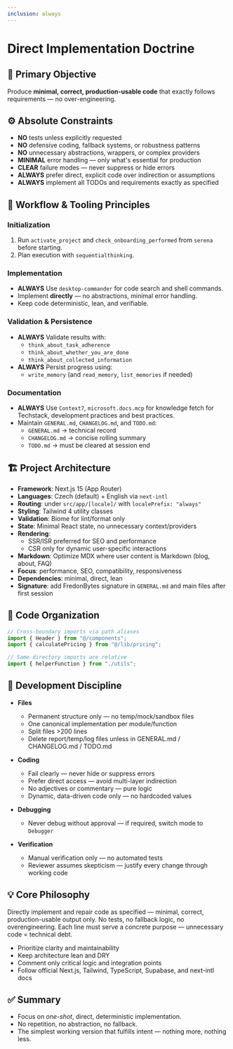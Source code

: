 ```yaml
---
inclusion: always
---
```

# Direct Implementation Doctrine

## 🎯 Primary Objective

Produce **minimal, correct, production-usable code** that exactly follows requirements — no over-engineering.

## ⚙️ Absolute Constraints

- **NO** tests unless explicitly requested  
- **NO** defensive coding, fallback systems, or robustness patterns  
- **NO** unnecessary abstractions, wrappers, or complex providers  
- **MINIMAL** error handling — only what's essential for production  
- **CLEAR** failure modes — never suppress or hide errors  
- **ALWAYS** prefer direct, explicit code over indirection or assumptions  
- **ALWAYS** implement all TODOs and requirements exactly as specified  

## 🧭 Workflow & Tooling Principles

### Initialization

1. Run `activate_project` and `check_onboarding_performed` from `serena` before starting.  
2. Plan execution with `sequentialthinking`.

### Implementation

- **ALWAYS** Use `desktop-commander` for code search and shell commands.  
- Implement **directly** — no abstractions, minimal error handling.  
- Keep code deterministic, lean, and verifiable.

### Validation & Persistence

- **ALWAYS** Validate results with:
  - `think_about_task_adherence`
  - `think_about_whether_you_are_done`
  - `think_about_collected_information`
- **ALWAYS** Persist progress using:
  - `write_memory` (and `read_memory`, `list_memories` if needed)

### Documentation

- **ALWAYS** Use `Context7`, `microsoft.docs.mcp` for knowledge fetch for Techstack, development practices and best practices.  
- Maintain `GENERAL.md`, `CHANGELOG.md`, and `TODO.md`:
  - `GENERAL.md` → technical record  
  - `CHANGELOG.md` → concise rolling summary  
  - `TODO.md` → must be cleared at session end  

## 🏗️ Project Architecture

- **Framework**: Next.js 15 (App Router)
- **Languages**: Czech (default) + English via `next-intl`
- **Routing**: under `src/app/[locale]/` with `localePrefix: "always"`
- **Styling**: Tailwind 4 utility classes
- **Validation**: Biome for lint/format only
- **State**: Minimal React state, no unnecessary context/providers
- **Rendering**:
  - SSR/ISR preferred for SEO and performance  
  - CSR only for dynamic user-specific interactions  
- **Markdown**: Optimize MDX where user content is Markdown (blog, about, FAQ)
- **Focus**: performance, SEO, compatibility, responsiveness
- **Dependencies**: minimal, direct, lean
- **Signature**: add FredonBytes signature in `GENERAL.md` and main files after first session

## 📁 Code Organization

```typescript
// Cross-boundary imports via path aliases
import { Header } from "@/components";
import { calculatePricing } from "@/lib/pricing";

// Same-directory imports are relative
import { helperFunction } from "./utils";
```

## 🧩 Development Discipline

- **Files**

  - Permanent structure only — no temp/mock/sandbox files
  - One canonical implementation per module/function
  - Split files >200 lines
  - Delete report/temp/log files unless in GENERAL.md / CHANGELOG.md / TODO.md

- **Coding**

  - Fail clearly — never hide or suppress errors
  - Prefer direct access — avoid multi-layer indirection
  - No adjectives or commentary — pure logic
  - Dynamic, data-driven code only — no hardcoded values

- **Debugging**

  - Never debug without approval — if required, switch mode to `Debugger`

- **Verification**

  - Manual verification only — no automated tests
  - Reviewer assumes skepticism — justify every change through working code

## 💡 Core Philosophy

Directly implement and repair code as specified — minimal, correct, production-usable output only.
No tests, no fallback logic, no overengineering.
Each line must serve a concrete purpose — unnecessary code = technical debt.

- Prioritize clarity and maintainability
- Keep architecture lean and DRY
- Comment only critical logic and integration points
- Follow official Next.js, Tailwind, TypeScript, Supabase, and next-intl docs

## ✅ Summary

- Focus on *one-shot*, direct, deterministic implementation.
- No repetition, no abstraction, no fallback.
- The simplest working version that fulfills intent — nothing more, nothing less.

